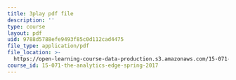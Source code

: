 ```yaml
---
title: 3play pdf file
description: ''
type: course
layout: pdf
uid: 9788d5788efe9493f85c0d112cad4475
file_type: application/pdf
file_location: >-
  https://open-learning-course-data-production.s3.amazonaws.com/15-071-the-analytics-edge-spring-2017/9788d5788efe9493f85c0d112cad4475_dgjhoPD1FA0.pdf
course_id: 15-071-the-analytics-edge-spring-2017
---
```

